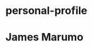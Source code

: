 # personal-profile
<!DOCTYPE html>
<html lang="en">
<head>
<meta charsit="utf-8">
<title>James Marumo</title>
</head>
<body>
<h1>James Marumo</h2>
</body>
</html>
